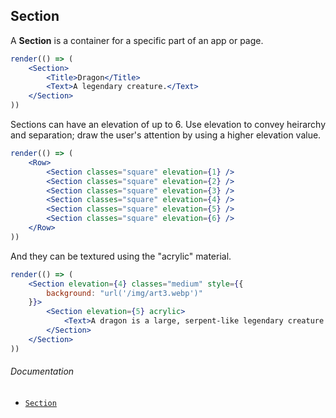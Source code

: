 ## Section

A **Section** is a container for a specific part of an app or page.

```jsx
render(() => (
	<Section>
		<Title>Dragon</Title>
		<Text>A legendary creature.</Text>
	</Section>
))
```

Sections can have an elevation of up to 6. Use elevation to convey heirarchy and separation; draw the user's attention by using a higher elevation value.

```jsx
render(() => (
	<Row>
		<Section classes="square" elevation={1} />
		<Section classes="square" elevation={2} />
		<Section classes="square" elevation={3} />
		<Section classes="square" elevation={4} />
		<Section classes="square" elevation={5} />
		<Section classes="square" elevation={6} />
	</Row>
))
```

And they can be textured using the "acrylic" material.

```jsx
render(() => (
	<Section elevation={4} classes="medium" style={{
		background: "url('/img/art3.webp')"
	}}>
		<Section elevation={5} acrylic>
			<Text>A dragon is a large, serpent-like legendary creature that appears in the folklore of many cultures around the world.</Text>
		</Section>
	</Section>
))
```

###### Documentation
- [`Section`](/wiki/modules/_components_layout_section_.html)
